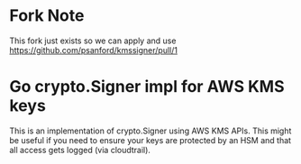# Fork Note

This fork just exists so we can apply and use https://github.com/psanford/kmssigner/pull/1

# Go crypto.Signer impl for AWS KMS keys

This is an implementation of crypto.Signer using AWS KMS APIs. This might be useful if you need to ensure your keys are protected by an HSM and that all access gets logged (via cloudtrail).
